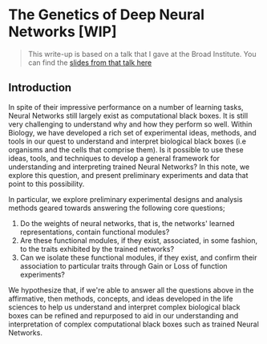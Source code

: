 # The Genetics of Deep Neural Networks [WIP]

> This write-up is based on a talk that I gave at the Broad Institute. You can find the [slides from that talk here](../slides/Genetics+NN.pdf)

## Introduction

In spite of their impressive performance on a number of learning tasks, Neural Networks still largely exist as computational black boxes. It is still very challenging to understand why and how they perform so well. Within Biology, we have developed a rich set of experimental ideas, methods, and tools in our quest to understand and interpret biological black boxes (i.e organisms and the cells that comprise them). Is it possible to use these ideas, tools, and techniques to develop a general framework for understanding and interpreting trained Neural Networks? In this note, we explore this question, and present preliminary experiments and data that point to this possibility.

In particular, we explore preliminary experimental designs and analysis methods geared towards answering the following core questions;

1. Do the weights of neural networks, that is, the networks' learned representations, contain functional modules?
2. Are these functional modules, if they exist, associated, in some fashion, to the traits exhibited by the trained networks?
3. Can we isolate these functional modules, if they exist, and confirm their association to particular traits through Gain or Loss of function experiments?

We hypothesize that, if we're able to answer all the questions above in the affirmative, then methods, concepts, and ideas developed in the life sciences to help us understand and interpret complex biological black boxes can be refined and repurposed to aid in our understanding and interpretation of complex computational black boxes such as trained Neural Networks.

